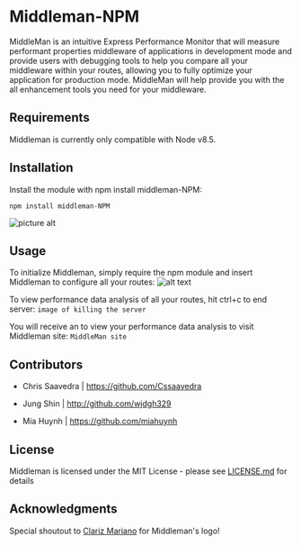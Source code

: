 # Middleman-NPM

MiddleMan is an intuitive Express Performance Monitor that will measure performant properties middleware of applications in development mode and provide users with debugging tools to help you compare all your middleware within your routes, allowing you to fully optimize your application for production mode. MiddleMan will help provide you with the all enhancement tools you need for your middleware. 

## Requirements 
Middleman is currently only compatible with Node v8.5. 

## Installation 
Install the module with npm install middleman-NPM:

	npm install middleman-NPM
  ![picture alt](https://i.imgur.com/nA3zNHI.png)
  
## Usage 
To initialize Middleman, simply require the npm module and insert Middleman to configure all your routes: 
![alt text](https://i.imgur.com/2SD6CMb.png)

To view performance data analysis of all your routes, hit ctrl+c to end server: 
	`image of killing the server`

You will receive an  to view your performance data analysis to visit Middleman site:
	`MiddleMan site`
	
## Contributors 
* Chris Saavedra | https://github.com/Cssaavedra
   
* Jung Shin | http://github.com/wjdgh329
   
* Mia Huynh | https://github.com/miahuynh
 
## License 

Middleman is licensed under the MIT License - please see [LICENSE.md](https://help.github.com/articles/licensing-a-repository/) for details

## Acknowledgments 

Special shoutout to [Clariz Mariano](https://github.com/havengoer) for Middleman's logo!


